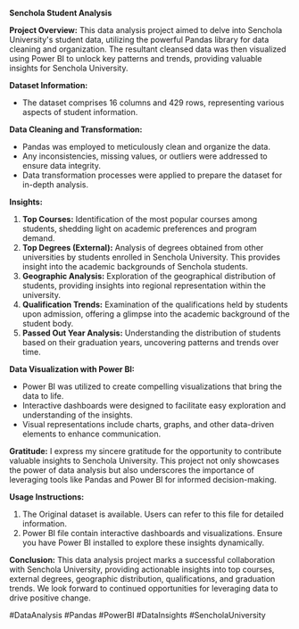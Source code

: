 **Senchola Student Analysis**

**Project Overview:**
This data analysis project aimed to delve into Senchola University's student data, utilizing the powerful Pandas library for data cleaning and organization. The resultant cleansed data was then visualized using Power BI to unlock key patterns and trends, providing valuable insights for Senchola University.

**Dataset Information:**
- The dataset comprises 16 columns and 429 rows, representing various aspects of student information.

**Data Cleaning and Transformation:**
- Pandas was employed to meticulously clean and organize the data.
- Any inconsistencies, missing values, or outliers were addressed to ensure data integrity.
- Data transformation processes were applied to prepare the dataset for in-depth analysis.

**Insights:**
1. **Top Courses:** Identification of the most popular courses among students, shedding light on academic preferences and program demand.
2. **Top Degrees (External):** Analysis of degrees obtained from other universities by students enrolled in Senchola University. This provides insight into the academic backgrounds of Senchola students.
3. **Geographic Analysis:** Exploration of the geographical distribution of students, providing insights into regional representation within the university.
4. **Qualification Trends:** Examination of the qualifications held by students upon admission, offering a glimpse into the academic background of the student body.
5. **Passed Out Year Analysis:** Understanding the distribution of students based on their graduation years, uncovering patterns and trends over time.

**Data Visualization with Power BI:**
- Power BI was utilized to create compelling visualizations that bring the data to life.
- Interactive dashboards were designed to facilitate easy exploration and understanding of the insights.
- Visual representations include charts, graphs, and other data-driven elements to enhance communication.

**Gratitude:**
I express my sincere gratitude for the opportunity to contribute valuable insights to Senchola University. This project not only showcases the power of data analysis but also underscores the importance of leveraging tools like Pandas and Power BI for informed decision-making.

**Usage Instructions:**
1. The Original dataset is available. Users can refer to this file for detailed information.
2. Power BI file contain interactive dashboards and visualizations. Ensure you have Power BI installed to explore these insights dynamically.

**Conclusion:**
This data analysis project marks a successful collaboration with Senchola University, providing actionable insights into top courses, external degrees, geographic distribution, qualifications, and graduation trends. We look forward to continued opportunities for leveraging data to drive positive change.

#DataAnalysis #Pandas #PowerBI #DataInsights #SencholaUniversity
